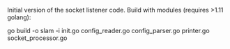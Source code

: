 Initial version of the socket listener code.
Build with modules (requires >1.11 golang):

go build -o slam -i init.go config_reader.go config_parser.go printer.go socket_processor.go
